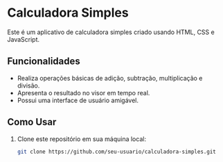 # Calculadora Simples

Este é um aplicativo de calculadora simples criado usando HTML, CSS e JavaScript.

## Funcionalidades

- Realiza operações básicas de adição, subtração, multiplicação e divisão.
- Apresenta o resultado no visor em tempo real.
- Possui uma interface de usuário amigável.

## Como Usar

1. Clone este repositório em sua máquina local:

   ```bash
   git clone https://github.com/seu-usuario/calculadora-simples.git
   ```
